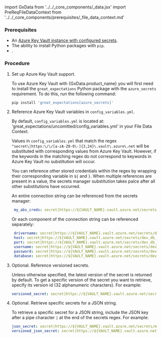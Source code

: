 import GxData from '../../_core_components/_data.jsx'
import PreReqFileDataContext from '../../_core_components/prerequisites/_file_data_context.md'

### Prerequisites

- An [Azure Key Vault instance with configured secrets](https://docs.microsoft.com/en-us/azure/key-vault/general/overview).
- The ability to install Python packages with `pip`.
- <PreReqFileDataContext/>.

### Procedure

1. Set up Azure Key Vault support.

   To use Azure Key Vault with {GxData.product_name} you will first need to install the `great_expectations` Python package with the `azure_secrets` requirement.  To do this, run the following command:

   ```bash title="Terminal"
   pip install 'great_expectations[azure_secrets]'
   ```

2. Reference Azure Key Vault variables in `config_variables.yml`.

   By default, `config_variables.yml` is located at: 'great_expectations/uncomitted/config_variables.yml' in your File Data Context.

   Values in `config_variables.yml` that match the regex `^secret\|https:\/\/[a-zA-Z0-9\-]{3,24}\.vault\.azure\.net` will be substituted with corresponding values from Azure Key Vault.  However, if the keywords in the matching regex do not correspond to keywords in Azure Key Vault no substitution will occur.

   You can reference other stored credentials within the regex by wrapping their corresponding variable in `${` and `}`.  When multiple references are present in a value, the secrets manager substitution takes palce after all other substitutions have occurred.

   An entire connection string can be referenced from the secrets manager:

   ```yaml title="config_variables.yml"
    my_abs_creds: secret|https://${VAULT_NAME}.vault.azure.net/secrets/dev_db_credentials|connection_string
   ```

   Or each component of the connection string can be referenced separately:
   
   ```yaml title="config_variables.yml"
    drivername: secret|https://${VAULT_NAME}.vault.azure.net/secrets/dev_db_credentials|host
    host: secret|https://${VAULT_NAME}.vault.azure.net/secrets/dev_db_credentials|host
    port: secret|https://${VAULT_NAME}.vault.azure.net/secrets/dev_db_credentials|port
    username: secret|https://${VAULT_NAME}.vault.azure.net/secrets/dev_db_credentials|username
    password: secret|https://${VAULT_NAME}.vault.azure.net/secrets/dev_db_credentials|password
    database: secret|https://${VAULT_NAME}.vault.azure.net/secrets/dev_db_credentials|database
    ```
   
3. Optional. Reference versioned secrets.

   Unless otherwise specified, the latest version of the secret is returned by default. To get a specific version of the secret you want to retrieve, specify its version id (32 alphanumeric characters). For example:

   ```yaml title="config_variables.yml"
   versioned_secret: secret|https://${VAULT_NAME}.vault.azure.net/secrets/my-secret/a0b00aba001aaab10b111001100a11ab
   ```

4. Optional. Retrieve specific secrets for a JSON string.
 
   To retrieve a specific secret for a JSON string, include the JSON key after a pipe character `|` at the end of the secrets regex.  For example:

   ```yaml title="config_variables.yml"
   json_secret: secret|https://${VAULT_NAME}.vault.azure.net/secrets/my-secret|<KEY>
   versioned_json_secret: secret|https://${VAULT_NAME}.vault.azure.net/secrets/my-secret/a0b00aba001aaab10b111001100a11ab|<KEY>
   ``` 


